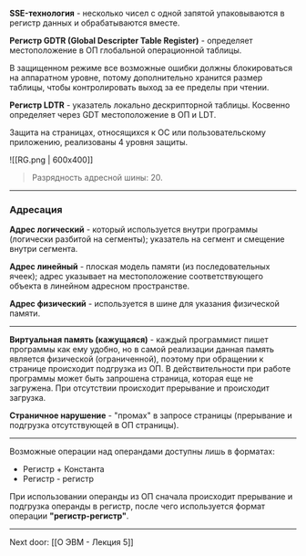 **SSE-технология** - несколько чисел с одной запятой упаковываются в регистр данных и обрабатываются вместе.

**Регистр GDTR (Global Descripter Table Register)** - определяет местоположение в ОП глобальной операционной таблицы. 

В защищенном режиме все возможные ошибки должны блокироваться на аппаратном уровне, потому дополнительно хранится размер таблицы, чтобы контролировать выход за ее пределы при чтении. 

**Регистр LDTR** - указатель локально дескрипторной таблицы. Косвенно определяет через GDT местоположение в ОП и LDT. 

Защита на страницах, относящихся к ОС или пользовательскому приложению, реализованы 4 уровня защиты. 

![[RG.png | 600x400]]

> Разрядность адресной шины: 20. 

---
### Адресация

**Адрес логический** - который используется внутри программы (логически разбитой на сегменты); указатель на сегмент и смещение внутри сегмента. 

**Адрес линейный** - плоская модель памяти (из последовательных ячеек); адрес указывает на местоположение соответствующего объекта в линейном адресном пространстве. 

**Адрес физический** - используется в шине для указания физической памяти. 

---
**Виртуальная память (кажущаяся)** - каждый программист пишет программы как ему удобно, но в самой реализации данная память является физической (ограниченной), поэтому при обращении к странице происходит подгрузка из ОП. В действительности при работе программы может быть запрошена страница, которая еще не загружена. При отсутствии происходит прерывание и происходит загрузка.

**Страничное нарушение** - "промах" в запросе страницы (прерывание и подгрузка отсутствующей в ОП страницы). 

---
Возможные операции над операндами доступны лишь в форматах:
- Регистр + Константа
- Регистр - регистр 

При использовании операнды из ОП сначала происходит прерывание и подгрузка операнды в регистр, после чего используется формат операции **"регистр-регистр"**. 

---

Next door: [[О ЭВМ - Лекция 5]]
